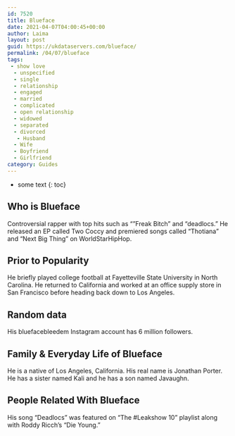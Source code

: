 ```yaml
---
id: 7520
title: Blueface
date: 2021-04-07T04:00:45+00:00
author: Laima
layout: post
guid: https://ukdataservers.com/blueface/
permalink: /04/07/blueface
tags:
 - show love
  - unspecified
  - single
  - relationship
  - engaged
  - married
  - complicated
  - open relationship
  - widowed
  - separated
  - divorced
   - Husband
  - Wife
  - Boyfriend
  - Girlfriend
category: Guides
---
```


* some text
{: toc}


## Who is Blueface
                  
                  
                  
Controversial rapper with top hits such as &#8220;&#8221;Freak Bitch&#8221; and &#8220;deadlocs.&#8221; He released an EP called Two Coccy and premiered songs called &#8220;Thotiana&#8221; and &#8220;Next Big Thing&#8221; on WorldStarHipHop.
                  
              
            
              
            
                
                
                
## Prior to Popularity
                  
                  
                  
He briefly played college football at Fayetteville State University in North Carolina. He returned to California and worked at an office supply store in San Francisco before heading back down to Los Angeles.
                  
              
            
              
            
                
                
                
## Random data
                  
                  
                  
His bluefacebleedem Instagram account has 6 million followers.
                  
              
            
              
            
                
                
                
## Family & Everyday Life of Blueface
                  
                  
                  
He is a native of Los Angeles, California. His real name is Jonathan Porter. He has a sister named Kali and he has a son named Javaughn.
                  
              
            
              
            
                
                
                
## People Related With Blueface
                  
                  
                  
His song &#8220;Deadlocs&#8221; was featured on &#8220;The #Leakshow 10&#8221; playlist along with Roddy Ricch&#8217;s &#8220;Die Young.&#8221;
                  
              
            
              
            
                
              
            
              
              
            
            
              
            
          
          
          